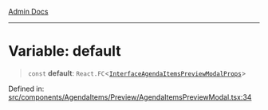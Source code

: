 [Admin Docs](/)

***

# Variable: default

> `const` **default**: `React.FC`\<[`InterfaceAgendaItemsPreviewModalProps`](../../../../../types/Agenda/interface/interfaces/InterfaceAgendaItemsPreviewModalProps.md)\>

Defined in: [src/components/AgendaItems/Preview/AgendaItemsPreviewModal.tsx:34](https://github.com/PalisadoesFoundation/talawa-admin/blob/main/src/components/AgendaItems/Preview/AgendaItemsPreviewModal.tsx#L34)
